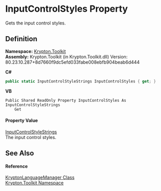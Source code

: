 # InputControlStyles Property


Gets the input control styles.



## Definition
**Namespace:** <a href="79d2eac2-21f4-54ff-7552-b20c33c30600.md">Krypton.Toolkit</a>  
**Assembly:** Krypton.Toolkit (in Krypton.Toolkit.dll) Version: 80.23.10.287+8d7660f9dc5efd033fabe008ebfb904beab6d444

**C#**
``` C#
public static InputControlStyleStrings InputControlStyles { get; }
```
**VB**
``` VB
Public Shared ReadOnly Property InputControlStyles As InputControlStyleStrings
	Get
```



#### Property Value
<a href="eba275f4-8f5d-198f-c484-828d76f15c9e.md">InputControlStyleStrings</a>  
The input control styles.

## See Also


#### Reference
<a href="dac09113-2984-9ef4-34e6-8be84cc38189.md">KryptonLanguageManager Class</a>  
<a href="79d2eac2-21f4-54ff-7552-b20c33c30600.md">Krypton.Toolkit Namespace</a>  
